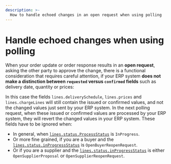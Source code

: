 ```yaml
---
description: >-
  How to handle echoed changes in an open request when using polling
---
```


# Handle echoed changes when using polling

When your order update or order response results in an **open request**, asking the other party to approve the change, there is a functional consideration that requires careful attention, if your ERP system **does not make a distinction between `requested` versus `confirmed` fields** such as delivery date, quantity or prices:

In this case the fields `lines.deliverySchedule`, `lines.prices` and `lines.chargeLines` will still contain the issued or confirmed values, and not the changed values just sent by your ERP system. In the next polling request, when these issued or confirmed values are processed by your ERP system, they will revert the changed values in your ERP system. These fields have to be ignored when:

* In general, when [`lines.status.ProcessStatus`](../../order/buyer/receive/README.md#line-process-status) is `InProgress`.
* Or more fine grained, if you are a buyer and the [`lines.status.inProgressStatus`](../../order/buyer/receive/README.md#line-in-progress-status) is `OpenBuyerReopenRequest`.
* Or if you are a supplier and the [`lines.status.inProgressStatus`](../../order/supplier/receive/README.md#line-in-progress-status) is either `OpenSupplierProposal` or `OpenSupplierReopenRequest`.
